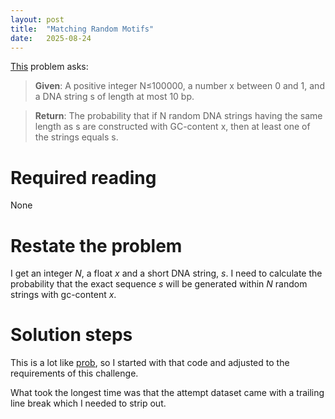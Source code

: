 ```yaml
---
layout: post
title:  "Matching Random Motifs"
date:   2025-08-24
---
```


[This](https://rosalind.info/problems/rstr/) problem asks:

> **Given**: A positive integer N≤100000, a number x between 0 and 1, and a DNA string s of length at most 10 bp.

> **Return**: The probability that if N random DNA strings having the same length as s are constructed with GC-content x, then at least one of the strings equals s. 

<!--break-->

# Required reading
None

# Restate the problem
I get an integer _N_, a float _x_ and a short DNA string, _s_.
I need to calculate the probability that the exact sequence _s_ will be generated within _N_ random strings with gc-content _x_.

# Solution steps
This is a lot like [prob](https://rosalind.info/problems/prob), so I started with that code and adjusted to the requirements of this challenge.

What took the longest time was that the attempt dataset came with a trailing line break which I needed to strip out.



